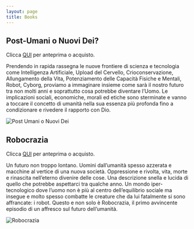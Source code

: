 ```yaml
---
layout: page
title: Books
---
```

## Post-Umani o Nuovi Dei?
Clicca [QUI](https://ilmiolibro.kataweb.it/libro/saggistica/496225/post-umani-o-nuovi-dei/) per anteprima o acquisto.

Prendendo in rapida rassegna le nuove frontiere di scienza e tecnologia come Intelligenza Artificiale, Upload del Cervello, Crioconservazione, Allungamento della Vita, Potenziamento delle Capacità Fisiche e Mentali, Robot, Cyborg, proviamo a immaginare insieme come sarà il nostro futuro tra non molti anni e soprattutto cosa potrebbe diventare l’Uomo. Le implicazioni sociali, economiche, morali ed etiche sono sterminate e vanno a toccare il concetto di umanità nella sua essenza più profonda fino a condizionare e rivedere il rapporto con Dio.

![Post Umani o Nuovi Dei]({{site.baseurl}}/img/Nuovi_Umani_Copertina.png)


## Robocrazia
Clicca [QUI](https://ilmiolibro.kataweb.it/libro/fantascienza/490399/robocrazia-5/) per anteprima o acquisto.

Un futuro non troppo lontano. Uomini dall’umanità spesso azzerata e macchine al vertice di una nuova società. Oppressione e rivolta, vita, morte e rinascita nell’eterno divenire delle cose. Una descrizione snella e lucida di quello che potrebbe aspettarci tra qualche anno. Un mondo iper-tecnologico dove l’uomo non è più al centro dell’equilibrio sociale ma insegue e molto spesso combatte le creature che da lui fatalmente si sono affrancate: i robot. Questo e non solo è Robocrazia, il primo avvincente episodio di un affresco sul futuro dell’umanità.

![Robocrazia]({{site.baseurl}}/img/Robocrazia_Copertina.png)

